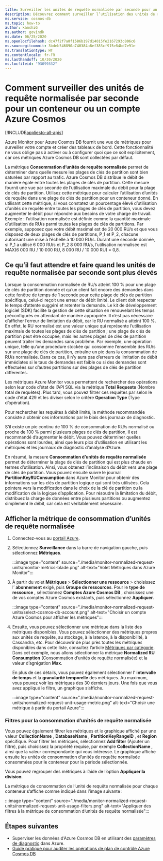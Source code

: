 ```yaml
---
title: Surveiller les unités de requête normalisée par seconde pour un conteneur ou un compte Azure Cosmos
description: Découvrez comment surveiller l’utilisation des unités de requête normalisée d’une opération dans Azure Cosmos DB. Les propriétaires d’un compte Azure Cosmos DB peuvent déterminer les opérations qui consomment le plus d’unités de requête.
ms.service: cosmos-db
ms.topic: how-to
author: kanshiG
ms.author: govindk
ms.date: 06/25/2020
ms.openlocfilehash: dc47f2f7a0f1586b197d14015fe2167293c806c6
ms.sourcegitcommit: 3bdeb546890a740384a8ef383cf915e84bd7e91e
ms.translationtype: HT
ms.contentlocale: fr-FR
ms.lasthandoff: 10/30/2020
ms.locfileid: "93099332"
---
```

# <a name="how-to-monitor-normalized-rus-for-an-azure-cosmos-container-or-an-account"></a>Comment surveiller des unités de requête normalisée par seconde pour un conteneur ou un compte Azure Cosmos
[!INCLUDE[appliesto-all-apis](includes/appliesto-all-apis.md)]

Azure Monitor pour Azure Cosmos DB fournit une vue de métriques pour surveiller votre compte et créer des tableaux de bord. Cette fonctionnalité ne vous oblige pas à activer ou à configurer quoi que ce soit explicitement, car ces métriques Azure Cosmos DB sont collectées par défaut.

La métrique **Consommation d’unités de requête normalisée** permet de déterminer dans quelle mesure les plages de clés de partition sont bien saturées par rapport au trafic. Azure Cosmos DB distribue le débit de manière égale entre toutes les plages de clés de partition. Cette mesure fournit une vue par seconde de l’utilisation maximale du débit pour la plage de clés de partition. Utilisez cette métrique pour calculer l’utilisation d’unités de requête dans une plage de clés de partition pour un conteneur donné. En utilisant cette métrique, si vous constatez un pourcentage élevé d’utilisation d’unités de requête entre toutes les plages de clés de partition, vous devez augmenter le débit pour répondre aux besoins de votre charge de travail. Exemple : l’utilisation normalisée est définie comme la quantité maximale d’utilisation de RU/s parmi toutes les plages de clés de partitions. Par exemple, supposez que votre débit maximal est de 20 000 RU/s et que vous disposez de deux plages de clés de partitions, P_1 et P_2, chacune autorisant une mise à l’échelle à 10 000 RU/s. Durant une seconde donnée, si P_1 a utilisé 6 000 RU/s et P_2 8 000 RU/s, l’utilisation normalisée est MAX(6 000 RU / 10 000 RU, 8 000 RU / 10 000 RU) = 0,8.

## <a name="what-to-expect-and-do-when-normalized-rus-is-higher"></a>Ce qu’il faut attendre et faire quand les unités de requête normalisée par seconde sont plus élevés

Lorsque la consommation normalisée de RU/s atteint 100 % pour une plage de clés de partition donnée et qu’un client fait encore des demandes dans cette fenêtre de temps de 1 seconde pour cette plage de clés de partition spécifique, celui-ci reçoit une erreur de débit limité. Le client doit respecter le temps d’attente suggéré et retenter la demande. Le kit de développement logiciel (SDK) facilite la gestion de cette situation en renouvelant les temps préconfigurés en attendant de manière appropriée.  Il n’est pas nécessaire d’afficher l’erreur de limitation du débit, car le RU normalisé a atteint 100 %. En effet, le RU normalisé est une valeur unique qui représente l’utilisation maximale de toutes les plages de clés de partition ; une plage de clés de partition peut être occupée, mais les autres plages de clés de partition peuvent traiter les demandes sans problème. Par exemple, une opération unique, telle qu’une procédure stockée qui consomme l’ensemble des RU/s sur une plage de clés de partition, entraîne un pic dans la consommation de RU/s normalisée. Dans ce cas, il n’y aura pas d’erreurs de limitation de débit immédiates si le taux de demandes est faible ou si des demandes sont effectuées sur d’autres partitions sur des plages de clés de partition différentes. 

Les métriques Azure Monitor vous permettent de rechercher des opérations selon leur code d’état de l’API SQL via la métrique **Total Requests** (Nombre total de requêtes). Plus tard, vous pouvez filtrer ces requêtes par selon le code d’état 429 et les diviser selon le critère **Operation Type** (Type d’opération).  

Pour rechercher les requêtes à débit limité, la méthode recommandée consiste à obtenir ces informations par le biais des journaux de diagnostic.

S’il existe un pic continu de 100 % de consommation de RU/s normalisé ou proche de 100 % parmi plusieurs plages de clés de partition, il est recommandé d’augmenter le débit. Vous pouvez déterminer quelles opérations sont lourdes, ainsi que leurs pics d’utilisation en utilisant les métriques et les journaux de diagnostic d’analyse d’Azure.

En résumé, la mesure **Consommation d’unités de requête normalisée** permet de déterminer la plage de clés de partition qui est plus chaude en termes d’utilisation. Ainsi, vous obtenez l’inclinaison du débit vers une plage de clés de partition. Vous pouvez ensuite suivre le journal **PartitionKeyRUConsumption** dans Azure Monitor pour obtenir des informations sur les clés de partition logique qui sont très utilisées. Cela pointera vers la modification dans le choix de la clé de partition ou la modification de la logique d’application. Pour résoudre la limitation du débit, distribuez la charge de données entre plusieurs partitions ou augmentez simplement le débit, car cela est véritablement nécessaire. 



## <a name="view-the-normalized-request-unit-consumption-metric"></a>Afficher la métrique de consommation d’unités de requête normalisée

1. Connectez-vous au [portail Azure](https://portal.azure.com/).

2. Sélectionnez **Surveillance** dans la barre de navigation gauche, puis sélectionnez **Métriques**.

   :::image type="content" source="./media/monitor-normalized-request-units/monitor-metrics-blade.png" alt-text="Volet Métriques dans Azure Monitor":::

3. À partir du volet **Métriques** > **Sélectionner une ressource** > choisissez l’ **abonnement** exigé, puis **Groupe de ressources**. Pour le **type de ressource** , sélectionnez **Comptes Azure Cosmos DB** , choisissez une de vos comptes Azure Cosmos existants, puis sélectionnez **Appliquer**.

   :::image type="content" source="./media/monitor-normalized-request-units/select-cosmos-db-account.png" alt-text="Choisir un compte Azure Cosmos pour afficher les métriques":::

4. Ensuite, vous pouvez sélectionner une métrique dans la liste des métriques disponibles. Vous pouvez sélectionner des métriques propres aux unités de requête, au stockage, à la latence, à la disponibilité, à Cassandra, etc. Pour découvrir de plus près toutes les métriques disponibles dans cette liste, consultez l’article [Métriques par catégorie](monitor-cosmos-db-reference.md). Dans cet exemple, nous allons sélectionner la métrique **Normalized RU Consumption** (Consommation d’unités de requête normalisée) et la valeur d’agrégation **Max**.

   En plus de ces détails, vous pouvez également sélectionner l’ **intervalle de temps** et la **granularité temporelle** des métriques. Au maximum, vous pouvez voir les métriques des 30 derniers jours.  Une fois que vous avez appliqué le filtre, un graphique s’affiche.

   :::image type="content" source="./media/monitor-normalized-request-units/normalized-request-unit-usage-metric.png" alt-text="Choisir une métrique à partir du portail Azure":::

### <a name="filters-for-normalized-request-unit-consumption"></a>Filtres pour la consommation d’unités de requête normalisée

Vous pouvez également filtrer les métriques et le graphique affiché par une valeur **CollectionName** , **DatabaseName** , **PartitionKeyRangeID** , et **Region** spécifique. Pour filtrer les métriques, sélectionnez **Add filter** (Ajouter un filtre), puis choisissez la propriété requise, par exemple **CollectionName** , ainsi que la valeur correspondante qui vous intéresse. Le graphique affiche ensuite les unités de consommation d’unités de requête normalisée consommées pour le conteneur pour la période sélectionnée.  

Vous pouvez regrouper des métriques à l’aide de l’option **Appliquer la division**.  

La métrique de consommation de l’unité de requête normalisée pour chaque conteneur s’affiche comme indiqué dans l’image suivante :

:::image type="content" source="./media/monitor-normalized-request-units/normalized-request-unit-usage-filters.png" alt-text="Appliquer des filtres à la métrique de consommation d’unités de requête normalisée":::

## <a name="next-steps"></a>Étapes suivantes

* Superviser les données d’Azure Cosmos DB en utilisant des [paramètres de diagnostic](cosmosdb-monitor-resource-logs.md) dans Azure.
* [Guide pratique pour auditer les opérations de plan de contrôle Azure Cosmos DB](audit-control-plane-logs.md)
